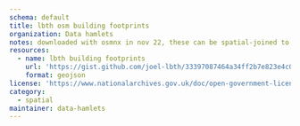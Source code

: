 ```yaml
---
schema: default
title: lbth osm building footprints
organization: Data hamlets
notes: downloaded with osmnx in nov 22, these can be spatial-joined to census and ward boundaries to create <a href="https://www.researchgate.net/profile/Danny-Dorling/publication/225319648/figure/fig1/AS:339482374098947@1457950313325/A-fragment-of-Booths-Descriptive-Map-of-London-Poverty-Source-Dorling-et-al-2000.png">booth map</a> style visualisations
resources:
  - name: lbth building footprints
    url: 'https://gist.github.com/joel-lbth/33397087464a34ff2b7e823e4c01f889/raw/5b6ef94e3c23f764e6daebff1168ae69071f61fe/lbth_osm_building_footprints.geojson'
    format: geojson
license: 'https://www.nationalarchives.gov.uk/doc/open-government-licence/version/3/'
category:
  - spatial
maintainer: data-hamlets
---
```

